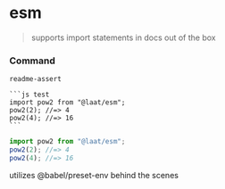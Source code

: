 # esm

> supports import statements in docs out of the box

### Command

```
readme-assert
```

````
```js test
import pow2 from "@laat/esm";
pow2(2); //=> 4
pow2(4); //=> 16
```
````

```js test
import pow2 from "@laat/esm";
pow2(2); //=> 4
pow2(4); //=> 16
```

utilizes @babel/preset-env behind the scenes

